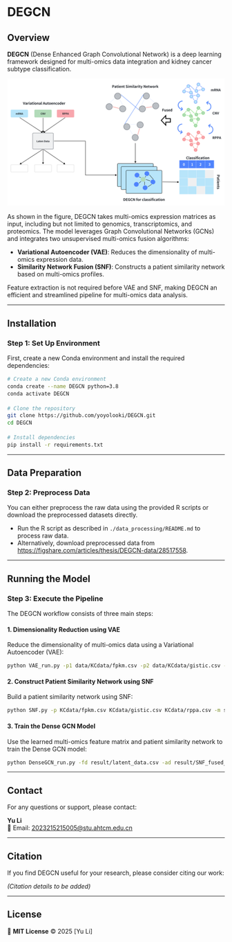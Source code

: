 # DEGCN

## Overview

**DEGCN** (Dense Enhanced Graph Convolutional Network) is a deep learning framework designed for multi-omics data
integration and kidney cancer subtype classification.

![Model Overview](https://github.com/yoyolooki/DEGCN/blob/main/data/Figs1.png)

As shown in the figure, DEGCN takes multi-omics expression matrices as input, including but not limited to genomics,
transcriptomics, and proteomics. The model leverages Graph Convolutional Networks (GCNs) and integrates two unsupervised
multi-omics fusion algorithms:

- **Variational Autoencoder (VAE)**: Reduces the dimensionality of multi-omics expression data.
- **Similarity Network Fusion (SNF)**: Constructs a patient similarity network based on multi-omics profiles.

Feature extraction is not required before VAE and SNF, making DEGCN an efficient and streamlined pipeline for
multi-omics data analysis.

---

## Installation

### Step 1: Set Up Environment

First, create a new Conda environment and install the required dependencies:

```bash
# Create a new Conda environment
conda create --name DEGCN python=3.8
conda activate DEGCN

# Clone the repository
git clone https://github.com/yoyolooki/DEGCN.git
cd DEGCN

# Install dependencies
pip install -r requirements.txt
```

---

## Data Preparation

### Step 2: Preprocess Data

You can either preprocess the raw data using the provided R scripts or download the preprocessed datasets directly.

- Run the R script as described in `./data_processing/README.md` to process raw data.
- Alternatively, download preprocessed data from https://figshare.com/articles/thesis/DEGCN-data/28517558.

---

## Running the Model

### Step 3: Execute the Pipeline

The DEGCN workflow consists of three main steps:

#### 1. Dimensionality Reduction using VAE

Reduce the dimensionality of multi-omics data using a Variational Autoencoder (VAE):

```bash
python VAE_run.py -p1 data/KCdata/fpkm.csv -p2 data/KCdata/gistic.csv -p3 data/KCdata/rppa.csv -s 0 -d gpu -e 100 -m 0 -bs 16
```

#### 2. Construct Patient Similarity Network using SNF

Build a patient similarity network using SNF:

```bash
python SNF.py -p KCdata/fpkm.csv KCdata/gistic.csv KCdata/rppa.csv -m sqeuclidean
```

#### 3. Train the Dense GCN Model

Use the learned multi-omics feature matrix and patient similarity network to train the Dense GCN model:

```bash
python DenseGCN_run.py -fd result/latent_data.csv -ad result/SNF_fused_matrix.csv -ld data/KCdata/sample_classes.csv -ts KCdata/test_sample.csv -m 0 -d gpu -p 20
```

---

## Contact

For any questions or support, please contact:

**Yu Li**  
📧 Email: [2023215215005@stu.ahtcm.edu.cn](mailto:2023215215005@stu.ahtcm.edu.cn)

---

## Citation

If you find DEGCN useful for your research, please consider citing our work:

*(Citation details to be added)*

---

## License

📜 **MIT License** © 2025 [Yu Li]
